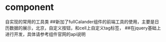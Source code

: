 # component
自实现的常用的工具类
##新加了fullCalander组件的前端工具的使用，主要是日历数据的展示，北京，自定义按钮，和cell上自定义tag标签，
##在jquery基础上进行开发，具体请参考组件官网的api说明
